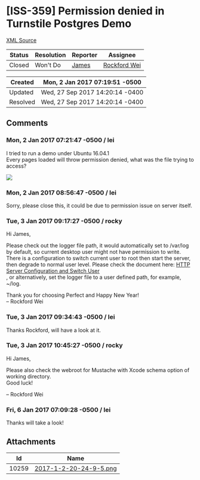 # [ISS-359] Permission denied in Turnstile Postgres Demo

[XML Source](./xml/ISS-359.xml)
<p></p>





Status|Resolution|Reporter|Assignee
------|----------|--------|--------
Closed|Won't Do|[James](Lei)|[Rockford Wei]($rocky)





Created|Mon, 2 Jan 2017 07:19:51 -0500
-------|--------------
Updated|Wed, 27 Sep 2017 14:20:14 -0400
Resolved|Wed, 27 Sep 2017 14:20:14 -0400


## Comments




### Mon, 2 Jan 2017 07:21:47 -0500 / lei 

<p><p>I tried to run a demo under Ubuntu 16.04.1<br/>
Every pages loaded will throw permission denied, what was the file trying to access?</p>

<p><span class="image-wrap" style=""><a id="10259_thumb" href="http://jira.perfect.org:8080/secure/attachment/10259/10259_2017-1-2-20-24-9-5.png" title="2017-1-2-20-24-9-5.png" file-preview-type="image" file-preview-id="10259" file-preview-title="2017-1-2-20-24-9-5.png"><img src="http://jira.perfect.org:8080/secure/thumbnail/10259/_thumb_10259.png" style="border: 0px solid black" /></a></span></p></p>


### Mon, 2 Jan 2017 08:56:47 -0500 / lei 

<p><p>Sorry, please close this, it could be due to permission issue on server itself.</p></p>


### Tue, 3 Jan 2017 09:17:27 -0500 / rocky 

<p><p>Hi James,</p>

<p>Please check out the logger file path, it would automatically set to /var/log by default, so current desktop user might not have permission to write. There is a configuration to switch current user to root then start the server, then degrade to normal user level. Please check the document here: <a href="https://github.com/PerfectlySoft/PerfectDocs/blob/master/guide/HTTPServer.md" class="external-link" rel="nofollow">HTTP Server Configuration and Switch User </a><br/>
, or alternatively, set the logger file to a user defined path, for example, ~/log.</p>

<p>Thank you for choosing Perfect and Happy New Year!<br/>
– Rockford Wei</p></p>


### Tue, 3 Jan 2017 09:34:43 -0500 / lei 

<p><p>Thanks Rockford, will have a look at it.</p></p>


### Tue, 3 Jan 2017 10:45:27 -0500 / rocky 

<p><p>Hi James,</p>

<p>Please also check the webroot for Mustache with Xcode schema option of working directory.<br/>
Good luck!</p>

<p>– Rockford Wei</p></p>


### Fri, 6 Jan 2017 07:09:28 -0500 / lei 

<p><p>Thanks will take a look!</p></p>

## Attachments





Id|Name
------|------------
10259|[2017-1-2-20-24-9-5.png](attachment/10259/2017-1-2-20-24-9-5.png)

